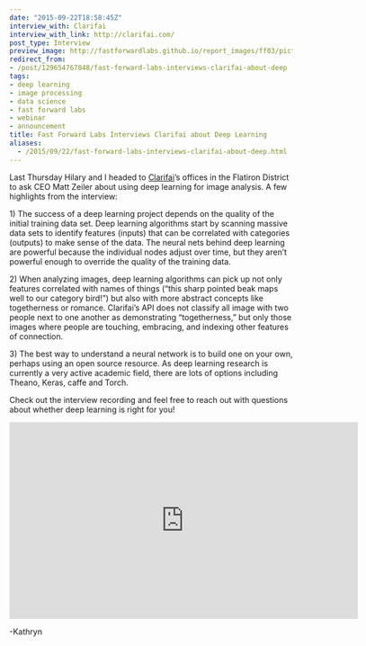 ```yaml
---
date: "2015-09-22T18:58:45Z"
interview_with: Clarifai
interview_with_link: http://clarifai.com/
post_type: Interview
preview_image: http://fastforwardlabs.github.io/report_images/ff03/pictograph-dogs.png
redirect_from:
- /post/129654767848/fast-forward-labs-interviews-clarifai-about-deep
tags:
- deep learning
- image processing
- data science
- fast forward labs
- webinar
- announcement
title: Fast Forward Labs Interviews Clarifai about Deep Learning
aliases:
  - /2015/09/22/fast-forward-labs-interviews-clarifai-about-deep.html
---
```


<p>Last Thursday Hilary and I headed to <a href="http://clarifai.com">Clarifai</a>’s offices in the Flatiron District to ask CEO Matt Zeiler about using deep learning for image analysis. A few highlights from the interview:</p><p>1) The success of a deep learning project depends on the quality of the initial training data set. Deep learning algorithms start by scanning massive data sets to identify features (inputs) that can be correlated with categories (outputs) to make sense of the data. The neural nets behind deep learning are powerful because the individual nodes adjust over time, but they aren’t powerful enough to override the quality of the training data. </p><p>2) When analyzing images, deep learning algorithms can pick up not only features correlated with names of things (“this sharp pointed beak maps well to our category bird!”) but also with more abstract concepts like togetherness or romance. Clarifai’s API does not classify all image with two people next to one another as demonstrating “togetherness,” but only those images where people are touching, embracing, and indexing other features of connection. </p><p>3) The best way to understand a neural network is to build one on your own, perhaps using an open source resource. As deep learning research is currently a very active academic field, there are lots of options including Theano, Keras, caffe and Torch. </p><p>Check out the interview recording and feel free to reach out with questions about whether deep learning is right for you!</p>

<div class="video-holder">
<iframe width="620" height="350" id="youtube_iframe" src="https://www.youtube.com/embed/S1ca8M1QbKQ?feature=oembed&amp;enablejsapi=1&amp;origin=https://safe.txmblr.com&amp;wmode=opaque" frameborder="0"></iframe>
</div>

<p>-Kathryn </p>
